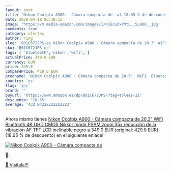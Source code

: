 ```yaml
---
layout: post
title: 'Nikon Coolpix A900 - Cámara compacta de  al 18.65 % de descuento'
date: 2020-04-18 06:48:15
image: 'https://m.media-amazon.com/images/I/41GcuzxTMtL._SL400_.jpg'
comments: true
category: ofertas
author: ring
slug: 'B01C672JPS-es Nikon Coolpix A900 - Cámara compacta de 20.3" WiFi...'
sku: 'B01C672JPS-es'
tags: [ 'bluetooth','nikon','wifi', ]
actualPrice: 349.0 EUR
currency: EUR
price: 349.0
comparePrice: 429.0 EUR
prodname: 'Nikon Coolpix A900 - Cámara compacta de 20.3"  WiFi  Bluetooth  4K UHD  CMOS  Nikkor  modo PSAM  zoom 35x  reducción de la vibración  AF  TFT LCD inclinable  negro'
country: 'es'
flag: '🇪🇸'
brand: ''
buyurl: 'https://www.amazon.es/dp/B01C672JPS/?tag=tolees-21'
descuento: '18.65'
average: '432.84222222222223'
---
```


Ahora mismo tienes [Nikon Coolpix A900 - Cámara compacta de 20.3"  WiFi  Bluetooth  4K UHD  CMOS  Nikkor  modo PSAM  zoom 35x  reducción de la vibración  AF  TFT LCD inclinable  negro](https://www.amazon.es/dp/B01C672JPS/?tag=tolees-21) a 349.0 EUR (original: 429.0 EUR) (18.65 %  de descuento) en el siguiente enlace!

[![Nikon Coolpix A900 - Cámara compacta de ](https://m.media-amazon.com/images/I/41GcuzxTMtL._SL400_.jpg)](https://www.amazon.es/dp/B01C672JPS/?tag=tolees-21)

🔎:


[🛒 Visítala!!!](https://www.amazon.es/dp/B01C672JPS/?tag=tolees-21)
